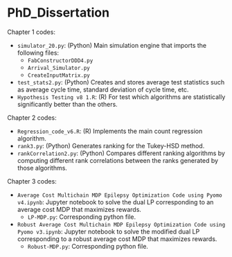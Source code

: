 # PhD_Dissertation

Chapter 1 codes:
- `simulator_20.py`: (Python) Main simulation engine that imports the following files:
  - `FabConstructorDDD4.py`
  - `Arrival_Simulator.py`
  - `CreateInputMatrix.py`
- `test_stats2.py`: (Python) Creates and stores average test statistics such as average cycle time, standard deviation of cycle time, etc.
- `Hypothesis Testing v8 1.R`: (R) For test which algorithms are statistically significantly better than the others.

Chapter 2 codes:
- `Regression_code_v6.R`: (R) Implements the main count regression algorithm.
- `rank3.py`: (Python) Generates ranking for the Tukey-HSD method.
- `rankCorrelation2.py`: (Python) Compares different ranking algorithms by computing different rank correlations between the ranks generated by those algorithms.

Chapter 3 codes:
- `Average Cost Multichain MDP Epilepsy Optimization Code using Pyomo v4.ipynb`: Jupyter notebook to solve the dual LP corresponding to an average cost MDP that maximizes rewards.
  - `LP-MDP.py`: Corresponding python file.
- `Robust Average Cost Multichain MDP Epilepsy Optimization Code using Pyomo v3.ipynb`: Jupyter notebook to solve the modified dual LP corresponding to a robust average cost MDP that maximizes rewards.
  - `Robust-MDP.py`: Corresponding python file.


